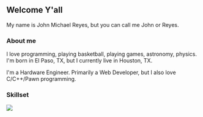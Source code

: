 <h2>Welcome Y'all</h2>
<p>
  My name is John Michael Reyes, but you can call me John or Reyes.
</p>
<h3>About me</h3>
  <p>
  I love programming, playing basketball, playing games, astronomy, physics.
  I'm born in El Paso, TX, but I currently live in Houston, TX. 
  
  I'm a Hardware Engineer. Primarily a Web Developer, but I also love C/C++/Pawn programming.
  </p>
<h3>Skillset</h3>

[![](https://skillicons.dev/icons?i=aws,react,vue,php,c,cpp,bootstrap,express,java,js,ts,jquery,nextjs,nodejs,nuxtjs,sass,rust,tailwind,vscode,lua,cs,html,css,go,bash,dart,django,dotnet,git,linux,vite,sqlite,mysql,laravel,regex,flask,discord)](https://skillicons.dev)
